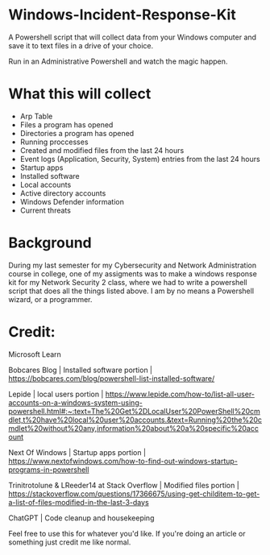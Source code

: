# Windows-Incident-Response-Kit
A Powershell script that will collect data from your Windows computer and save it to text files in a drive of your choice.

Run in an Administrative Powershell and watch the magic happen.

# What this will collect
  * Arp Table
  * Files a program has opened
  * Directories a program has opened
  * Running proccesses
  * Created and modified files from the last 24 hours
  * Event logs (Application, Security, System) entries from the last 24 hours
  * Startup apps
  * Installed software
  * Local accounts
  * Active directory accounts
  * Windows Defender information
  * Current threats

# Background

During my last semester for my Cybersecurity and Network Administration course in college, one of my assigments was to make a windows response kit for my Network Security 2 class, where we had to write a powershell script that does all the things listed above. I am by no means a Powershell wizard, or a programmer.

# Credit:

Microsoft Learn

Bobcares Blog | Installed software portion | https://bobcares.com/blog/powershell-list-installed-software/

Lepide | local users portion | https://www.lepide.com/how-to/list-all-user-accounts-on-a-windows-system-using-powershell.html#:~:text=The%20Get%2DLocalUser%20PowerShell%20cmdlet,t%20have%20local%20user%20accounts.&text=Running%20the%20cmdlet%20without%20any,information%20about%20a%20specific%20account

Next Of Windows | Startup apps portion | https://www.nextofwindows.com/how-to-find-out-windows-startup-programs-in-powershell

Trinitrotolune & LReeder14 at Stack Overflow | Modified files portion | https://stackoverflow.com/questions/17366675/using-get-childitem-to-get-a-list-of-files-modified-in-the-last-3-days

ChatGPT | Code cleanup and housekeeping

Feel free to use this for whatever you'd like. If you're doing an article or something just credit me like normal.
